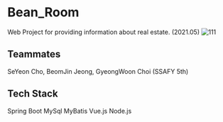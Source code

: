 # Bean_Room
Web Project for providing information about real estate. (2021.05)
![111](https://user-images.githubusercontent.com/46417206/122634338-9be79d80-d118-11eb-93fe-e1126b97a2d9.JPG)

## Teammates
SeYeon Cho, BeomJin Jeong, GyeongWoon Choi (SSAFY 5th)

## Tech Stack
Spring Boot
MySql
MyBatis
Vue.js
Node.js
